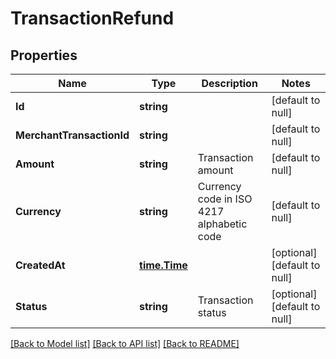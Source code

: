 # TransactionRefund

## Properties
Name | Type | Description | Notes
------------ | ------------- | ------------- | -------------
**Id** | **string** |  | [default to null]
**MerchantTransactionId** | **string** |  | [default to null]
**Amount** | **string** | Transaction amount  | [default to null]
**Currency** | **string** | Currency code in ISO 4217 alphabetic code | [default to null]
**CreatedAt** | [**time.Time**](time.Time.md) |  | [optional] [default to null]
**Status** | **string** | Transaction status | [optional] [default to null]

[[Back to Model list]](../README.md#documentation-for-models) [[Back to API list]](../README.md#documentation-for-api-endpoints) [[Back to README]](../README.md)

